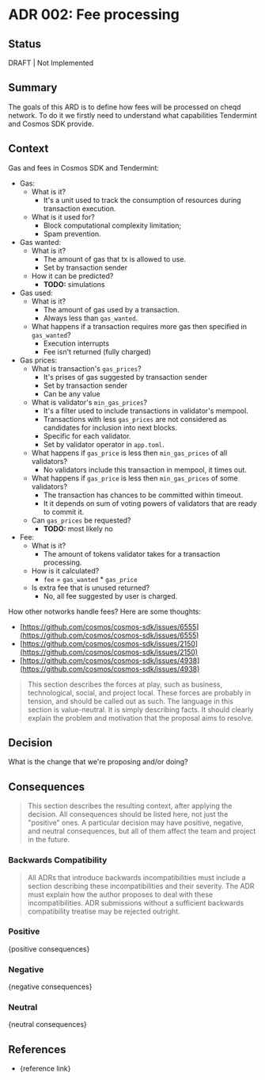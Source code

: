 # ADR 002: Fee processing

## Status

DRAFT \| Not Implemented

## Summary

The goals of this ARD is to define how fees will be processed on cheqd network. To do it we firstly need to understand what capabilities Tendermint and Cosmos SDK provide.

## Context

Gas and fees in Cosmos SDK and Tendermint:

* Gas:
  * What is it?
    * It's a unit used to track the consumption of resources during transaction execution.
  * What is it used for?
    * Block computational complexity limitation;
    * Spam prevention.
* Gas wanted:
  * What is it?
    * The amount of gas that tx is allowed to use.
    * Set by transaction sender
  * How it can be predicted?
    * **TODO:** simulations
* Gas used:
  * What is it?
    * The amount of gas used by a transaction.
    * Always less than `gas_wanted`.
  * What happens if a transaction requires more gas then specified in `gas_wanted`?
    * Execution interrupts
    * Fee isn't returned \(fully charged\)
* Gas prices:
  * What is transaction's `gas_prices`?
    * It's prises of gas suggested by transaction sender
    * Set by transaction sender
    * Can be any value
  * What is validator's `min_gas_prices`?
    * It's a filter used to include transactions in validator's mempool.
    * Transactions with less `gas_prices` are not considered as candidates for inclusion into next blocks.
    * Specific for each validator.
    * Set by validator operator in `app.toml`.
  * What happens if `gas_price` is less then `min_gas_prices` of all validators?
    * No validators include this transaction in mempool, it times out.
  * What happens if `gas_price` is less then `min_gas_prices` of some validators?
    * The transaction has chances to be committed within timeout.
    * It it depends on sum of voting powers of validators that are ready to commit it.
  * Can `gas_prices` be requested?
    * **TODO:** most likely no
* Fee:
  * What is it?
    * The amount of tokens validator takes for a transaction processing.
  * How is it calculated?
    * `fee` = `gas_wanted` \* `gas_price`
  * Is extra fee that is unused returned?
    * No, all fee suggested by user is charged.

How other notworks handle fees? Here are some thoughts:

* [https://github.com/cosmos/cosmos-sdk/issues/6555](https://github.com/cosmos/cosmos-sdk/issues/6555)
* [https://github.com/cosmos/cosmos-sdk/issues/2150](https://github.com/cosmos/cosmos-sdk/issues/2150)
* [https://github.com/cosmos/cosmos-sdk/issues/4938](https://github.com/cosmos/cosmos-sdk/issues/4938)

> This section describes the forces at play, such as business, technological, social, and project local. These forces are probably in tension, and should be called out as such. The language in this section is value-neutral. It is simply describing facts. It should clearly explain the problem and motivation that the proposal aims to resolve.

## Decision

What is the change that we're proposing and/or doing?

## Consequences

> This section describes the resulting context, after applying the decision. All consequences should be listed here, not just the "positive" ones. A particular decision may have positive, negative, and neutral consequences, but all of them affect the team and project in the future.

### Backwards Compatibility

> All ADRs that introduce backwards incompatibilities must include a section describing these incompatibilities and their severity. The ADR must explain how the author proposes to deal with these incompatibilities. ADR submissions without a sufficient backwards compatibility treatise may be rejected outright.

### Positive

{positive consequences}

### Negative

{negative consequences}

### Neutral

{neutral consequences}

## References

* {reference link}


